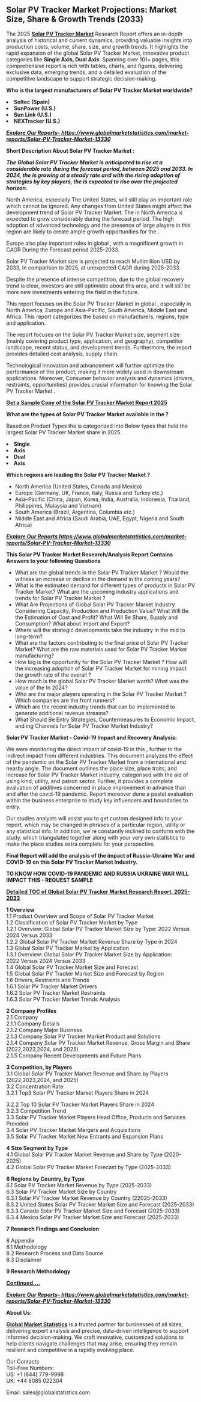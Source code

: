 <h2><strong>Solar PV Tracker Market Projections: Market Size, Share & Growth Trends (2033)</strong></h2><p>The 2025 <strong><a href="https://www.globalmarketstatistics.com/market-reports/Solar-PV-Tracker-Market-13330">Solar PV Tracker Market</a></strong> Research Report offers an in-depth analysis of historical and current dynamics, providing valuable insights into production costs, volume, share, size, and growth trends. It highlights the rapid expansion of the global Solar PV Tracker Market, innovative product categories like <strong>Single Axis, Dual Axis</strong>. Spanning over 101+ pages, this comprehensive report is rich with tables, charts, and figures, delivering exclusive data, emerging trends, and a detailed evaluation of the competitive landscape to support strategic decision-making.</p><p><strong>Who is the largest manufacturers of Solar PV Tracker Market worldwide?</strong></p><p><strong><li>Soltec (Spain)<li>SunPower (U.S.)<li>Sun Link (U.S.)<li>NEXTracker (U.S.)</strong></p><p><strong><em><a href="https://www.globalmarketstatistics.com/market-reports/Solar-PV-Tracker-Market-13330">Explore Our Reports-&nbsp;https://www.globalmarketstatistics.com/market-reports/Solar-PV-Tracker-Market-13330</a></em></strong></p><p><strong>Short Description About Solar PV Tracker Market :</strong></p><p><strong><em>The Global Solar PV Tracker Market is anticipated to rise at a considerable rate during the forecast period, between 2025 and 2033. In 2024, the is growing at a steady rate and with the rising adoption of strategies by key players, the is expected to rise over the projected horizon.</em></strong></p><p>North America, especially The United States, will still play an important role which cannot be ignored. Any changes from United States might affect the development trend of Solar PV Tracker Market. The in North America is expected to grow considerably during the forecast period. The high adoption of advanced technology and the presence of large players in this region are likely to create ample growth opportunities for the .</p><p>Europe also play important roles in global , with a magnificent growth in CAGR During the Forecast period 2025-2033.</p><p>Solar PV Tracker Market size is projected to reach Multimillion USD by 2033, In comparison to 2025, at unexpected CAGR during 2025-2033.</p><p>Despite the presence of intense competition, due to the global recovery trend is clear, investors are still optimistic about this area, and it will still be more new investments entering the field in the future.</p><p>This report focuses on the Solar PV Tracker Market in global , especially in North America, Europe and Asia-Pacific, South America, Middle East and Africa. This report categorizes the based on manufacturers, regions, type and application.</p><p>The report focuses on the Solar PV Tracker Market size, segment size (mainly covering product type, application, and geography), competitor landscape, recent status, and development trends. Furthermore, the report provides detailed cost analysis, supply chain.</p><p>Technological innovation and advancement will further optimize the performance of the product, making it more widely used in downstream applications. Moreover, Consumer behavior analysis and dynamics (drivers, restraints, opportunities) provides crucial information for knowing the Solar PV Tracker Market .</p><p><strong><a href="https://www.globalmarketstatistics.com/market-reports/Solar-PV-Tracker-Market-13330">Get a Sample Copy of the Solar PV Tracker Market Report 2025</a></strong></p><p><strong>What are the types of Solar PV Tracker Market available in the ?</strong></p><p>Based on Product Types the is categorized into Below types that held the largest Solar PV Tracker Market share in 2025.</p><p><strong><li>Single<li>Axis<li>Dual<li>Axis</strong></p><p><strong>Which regions are leading the Solar PV Tracker Market ?</strong></p><ul><li>North America (United States, Canada and Mexico)</li><li>Europe (Germany, UK, France, Italy, Russia and Turkey etc.)</li><li>Asia-Pacific (China, Japan, Korea, India, Australia, Indonesia, Thailand, Philippines, Malaysia and Vietnam)</li><li>South America (Brazil, Argentina, Columbia etc.)</li><li>Middle East and Africa (Saudi Arabia, UAE, Egypt, Nigeria and South Africa)</li></ul><p><strong><em><a href="https://www.globalmarketstatistics.com/market-reports/Solar-PV-Tracker-Market-13330">Explore Our Reports https://www.globalmarketstatistics.com/market-reports/Solar-PV-Tracker-Market-13330</a></em></strong></p><p><strong>This Solar PV Tracker Market Research/Analysis Report Contains Answers to your following Questions</strong></p><ul><li>What are the global trends in the Solar PV Tracker Market ? Would the witness an increase or decline in the demand in the coming years?</li><li>What is the estimated demand for different types of products in Solar PV Tracker Market? What are the upcoming industry applications and trends for Solar PV Tracker Market ?</li><li>What Are Projections of Global Solar PV Tracker Market Industry Considering Capacity, Production and Production Value? What Will Be the Estimation of Cost and Profit? What Will Be Share, Supply and Consumption? What about Import and Export?</li><li>Where will the strategic developments take the industry in the mid to long-term?</li><li>What are the factors contributing to the final price of Solar PV Tracker Market? What are the raw materials used for Solar PV Tracker Market manufacturing?</li><li>How big is the opportunity for the Solar PV Tracker Market ? How will the increasing adoption of Solar PV Tracker Market for mining impact the growth rate of the overall ?</li><li>How much is the global Solar PV Tracker Market worth? What was the value of the In 2024?</li><li>Who are the major players operating in the Solar PV Tracker Market ? Which companies are the front runners?</li><li>Which are the recent industry trends that can be implemented to generate additional revenue streams?</li><li>What Should Be Entry Strategies, Countermeasures to Economic Impact, and ing Channels for Solar PV Tracker Market Industry?</li></ul><p><strong>Solar PV Tracker Market - Covid-19 Impact and Recovery Analysis:</strong></p><p>We were monitoring the direct impact of covid-19 in this , further to the indirect impact from different industries. This document analyzes the effect of the pandemic on the Solar PV Tracker Market from a international and nearby angle. The document outlines the place size, place traits, and increase for Solar PV Tracker Market industry, categorised with the aid of using kind, utility, and patron sector. Further, it provides a complete evaluation of additives concerned in place improvement in advance than and after the covid-19 pandemic. Report moreover done a pestel evaluation within the business enterprise to study key influencers and boundaries to entry.</p><p>Our studies analysts will assist you to get custom designed info to your report, which may be changed in phrases of a particular region, utility or any statistical info. In addition, we're constantly inclined to conform with the study, which triangulated together along with your very own statistics to make the place studies extra complete for your perspective.</p><p><strong>Final Report will add the analysis of the impact of Russia-Ukraine War and COVID-19 on this Solar PV Tracker Market Industry.</strong></p><p><strong>TO KNOW HOW COVID-19 PANDEMIC AND RUSSIA UKRAINE WAR WILL IMPACT THIS - REQUEST SAMPLE</strong></p><p><strong><a href="https://www.globalmarketstatistics.com/market-reports/Solar-PV-Tracker-Market-13330">Detailed TOC of Global Solar PV Tracker Market Research Report, 2025-2033</a></strong></p><p><strong>1 Overview</strong><br /> 1.1 Product Overview and Scope of Solar PV Tracker Market<br /> 1.2 Classification of Solar PV Tracker Market by Type<br /> 1.2.1 Overview: Global Solar PV Tracker Market Size by Type: 2022 Versus 2024 Versus 2033<br /> 1.2.2 Global Solar PV Tracker Market Revenue Share by Type in 2024<br /> 1.3 Global Solar PV Tracker Market by Application<br /> 1.3.1 Overview: Global Solar PV Tracker Market Size by Application: 2022&nbsp;Versus 2024 Versus 2033<br /> 1.4 Global Solar PV Tracker Market Size and Forecast<br /> 1.5 Global Solar PV Tracker Market Size and Forecast by Region<br /> 1.6 Drivers, Restraints and Trends<br /> 1.6.1 Solar PV Tracker Market Drivers<br /> 1.6.2 Solar PV Tracker Market Restraints<br /> 1.6.3 Solar PV Tracker Market Trends Analysis</p><p><strong>2 Company Profiles</strong><br /> 2.1 Company<br /> 2.1.1 Company Details<br /> 2.1.2 Company Major Business<br /> 2.1.3 Company Solar PV Tracker Market Product and Solutions<br /> 2.1.4 Company Solar PV Tracker Market Revenue, Gross Margin and Share (2022,2023,2024, and 2025)<br /> 2.1.5 Company Recent Developments and Future Plans</p><p><strong>3 Competition, by Players</strong><br /> 3.1 Global Solar PV Tracker Market Revenue and Share by Players (2022,2023,2024, and 2025)<br /> 3.2 Concentration Rate<br /> 3.2.1 Top3 Solar PV Tracker Market Players Share in 2024</p><p>3.2.2 Top 10 Solar PV Tracker Market Players Share in 2024<br /> 3.2.3 Competition Trend<br /> 3.3 Solar PV Tracker Market Players Head Office, Products and Services Provided<br /> 3.4 Solar PV Tracker Market Mergers and Acquisitions<br /> 3.5 Solar PV Tracker Market New Entrants and Expansion Plans</p><p><strong>4 Size Segment by Type</strong><br /> 4.1 Global Solar PV Tracker Market Revenue and Share by Type (2020-2025)<br /> 4.2 Global Solar PV Tracker Market Forecast by Type (2025-2033)</p><p><strong>6 Regions by Country, by Type</strong><br /> 6.1 Solar PV Tracker Market Revenue by Type (2025-2033)<br /> 6.3 Solar PV Tracker Market Size by Country<br /> 6.3.1 Solar PV Tracker Market Revenue by Country (22025-2033)<br /> 6.3.2 United States Solar PV Tracker Market Size and Forecast (2025-2033)<br /> 6.3.3 Canada Solar PV Tracker Market Size and Forecast (2025-2033)<br /> 6.3.4 Mexico Solar PV Tracker Market Size and Forecast (2025-2033)</p><p><strong>7 Research Findings and Conclusion</strong></p><p>8 Appendix<br /> 8.1 Methodology<br /> 8.2 Research Process and Data Source<br /> 8.3 Disclaimer</p><p><strong>9 Research Methodology</strong></p><p><strong><a href="https://www.globalmarketstatistics.com/market-reports/Solar-PV-Tracker-Market-13330">Continued&hellip;.</a></strong></p><p><strong><em><a href="https://www.globalmarketstatistics.com/market-reports/Solar-PV-Tracker-Market-13330">Explore Our Reports-&nbsp;https://www.globalmarketstatistics.com/market-reports/Solar-PV-Tracker-Market-13330</a></em></strong></p><p><strong>About Us:</strong></p><p><strong><a href="https://www.globalmarketstatistics.com/">Global Market Statistics</a></strong> is a trusted partner for businesses of all sizes, delivering expert analysis and precise, data-driven intelligence to support informed decision-making. We craft innovative, customized solutions to help clients navigate challenges that may arise, ensuring they remain resilient and competitive in a rapidly evolving place.</p><p>Our Contacts<br /> Toll-Free Numbers:<br /> US: +1 (844) 779-9998<br /> UK: +44 8085 022304</p><p>Email: sales@globalstatistics.com</p>
